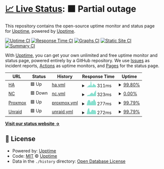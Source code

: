 # [📈 Live Status](https://upptime.github.io/upptime): <!--live status--> **🟧 Partial outage**

This repository contains the open-source uptime monitor and status page for [Upptime](https://upptime.js.org), powered by [Upptime](https://github.com/upptime/upptime).

[![Uptime CI](https://github.com/nomi25home/upptime/workflows/Uptime%20CI/badge.svg)](https://github.com/nomi25home/upptime/actions?query=workflow%3A%22Uptime+CI%22)
[![Response Time CI](https://github.com/nomi25home/upptime/workflows/Response%20Time%20CI/badge.svg)](https://github.com/nomi25home/upptime/actions?query=workflow%3A%22Response+Time+CI%22)
[![Graphs CI](https://github.com/nomi25home/upptime/workflows/Graphs%20CI/badge.svg)](https://github.com/nomi25home/upptime/actions?query=workflow%3A%22Graphs+CI%22)
[![Static Site CI](https://github.com/nomi25home/upptime/workflows/Static%20Site%20CI/badge.svg)](https://github.com/nomi25home/upptime/actions?query=workflow%3A%22Static+Site+CI%22)
[![Summary CI](https://github.com/nomi25home/upptime/workflows/Summary%20CI/badge.svg)](https://github.com/nomi25home/upptime/actions?query=workflow%3A%22Summary+CI%22)

With [Upptime](https://upptime.js.org), you can get your own unlimited and free uptime monitor and status page, powered entirely by a GitHub repository. We use [Issues](https://github.com/upptime/upptime/issues) as incident reports, [Actions](https://github.com/nomi25home/upptime/actions) as uptime monitors, and [Pages](https://upptime.github.io/upptime) for the status page.

<!--start: status pages-->
<!-- This summary is generated by Upptime (https://github.com/upptime/upptime) -->
<!-- Do not edit this manually, your changes will be overwritten -->
<!-- prettier-ignore -->
| URL | Status | History | Response Time | Uptime |
| --- | ------ | ------- | ------------- | ------ |
| <img alt="" src="https://icons.duckduckgo.com/ip3/ha.nomi25.cyou.ico" height="13"> [HA](https://ha.nomi25.cyou/) | 🟩 Up | [ha.yml](https://github.com/nomi25home/upptime/commits/HEAD/history/ha.yml) | <details><summary><img alt="Response time graph" src="./graphs/ha/response-time-week.png" height="20"> 311ms</summary><br><a href="https://nomi25home.github.io/upptime/history/ha"><img alt="Response time 305" src="https://img.shields.io/endpoint?url=https%3A%2F%2Fraw.githubusercontent.com%2Fnomi25home%2Fupptime%2FHEAD%2Fapi%2Fha%2Fresponse-time.json"></a><br><a href="https://nomi25home.github.io/upptime/history/ha"><img alt="24-hour response time 168" src="https://img.shields.io/endpoint?url=https%3A%2F%2Fraw.githubusercontent.com%2Fnomi25home%2Fupptime%2FHEAD%2Fapi%2Fha%2Fresponse-time-day.json"></a><br><a href="https://nomi25home.github.io/upptime/history/ha"><img alt="7-day response time 311" src="https://img.shields.io/endpoint?url=https%3A%2F%2Fraw.githubusercontent.com%2Fnomi25home%2Fupptime%2FHEAD%2Fapi%2Fha%2Fresponse-time-week.json"></a><br><a href="https://nomi25home.github.io/upptime/history/ha"><img alt="30-day response time 293" src="https://img.shields.io/endpoint?url=https%3A%2F%2Fraw.githubusercontent.com%2Fnomi25home%2Fupptime%2FHEAD%2Fapi%2Fha%2Fresponse-time-month.json"></a><br><a href="https://nomi25home.github.io/upptime/history/ha"><img alt="1-year response time 305" src="https://img.shields.io/endpoint?url=https%3A%2F%2Fraw.githubusercontent.com%2Fnomi25home%2Fupptime%2FHEAD%2Fapi%2Fha%2Fresponse-time-year.json"></a></details> | <details><summary><a href="https://nomi25home.github.io/upptime/history/ha">99.80%</a></summary><a href="https://nomi25home.github.io/upptime/history/ha"><img alt="All-time uptime 99.94%" src="https://img.shields.io/endpoint?url=https%3A%2F%2Fraw.githubusercontent.com%2Fnomi25home%2Fupptime%2FHEAD%2Fapi%2Fha%2Fuptime.json"></a><br><a href="https://nomi25home.github.io/upptime/history/ha"><img alt="24-hour uptime 100.00%" src="https://img.shields.io/endpoint?url=https%3A%2F%2Fraw.githubusercontent.com%2Fnomi25home%2Fupptime%2FHEAD%2Fapi%2Fha%2Fuptime-day.json"></a><br><a href="https://nomi25home.github.io/upptime/history/ha"><img alt="7-day uptime 99.80%" src="https://img.shields.io/endpoint?url=https%3A%2F%2Fraw.githubusercontent.com%2Fnomi25home%2Fupptime%2FHEAD%2Fapi%2Fha%2Fuptime-week.json"></a><br><a href="https://nomi25home.github.io/upptime/history/ha"><img alt="30-day uptime 99.91%" src="https://img.shields.io/endpoint?url=https%3A%2F%2Fraw.githubusercontent.com%2Fnomi25home%2Fupptime%2FHEAD%2Fapi%2Fha%2Fuptime-month.json"></a><br><a href="https://nomi25home.github.io/upptime/history/ha"><img alt="1-year uptime 99.94%" src="https://img.shields.io/endpoint?url=https%3A%2F%2Fraw.githubusercontent.com%2Fnomi25home%2Fupptime%2FHEAD%2Fapi%2Fha%2Fuptime-year.json"></a></details>
| <img alt="" src="https://cdn.icon-icons.com/icons2/3913/PNG/512/nextcloud_logo_icon_248378.png" height="13"> [NC](https://cloudy.nomi25.cyou/) | 🟥 Down | [nc.yml](https://github.com/nomi25home/upptime/commits/HEAD/history/nc.yml) | <details><summary><img alt="Response time graph" src="./graphs/nc/response-time-week.png" height="20"> 323ms</summary><br><a href="https://nomi25home.github.io/upptime/history/nc"><img alt="Response time 390" src="https://img.shields.io/endpoint?url=https%3A%2F%2Fraw.githubusercontent.com%2Fnomi25home%2Fupptime%2FHEAD%2Fapi%2Fnc%2Fresponse-time.json"></a><br><a href="https://nomi25home.github.io/upptime/history/nc"><img alt="24-hour response time 652" src="https://img.shields.io/endpoint?url=https%3A%2F%2Fraw.githubusercontent.com%2Fnomi25home%2Fupptime%2FHEAD%2Fapi%2Fnc%2Fresponse-time-day.json"></a><br><a href="https://nomi25home.github.io/upptime/history/nc"><img alt="7-day response time 323" src="https://img.shields.io/endpoint?url=https%3A%2F%2Fraw.githubusercontent.com%2Fnomi25home%2Fupptime%2FHEAD%2Fapi%2Fnc%2Fresponse-time-week.json"></a><br><a href="https://nomi25home.github.io/upptime/history/nc"><img alt="30-day response time 392" src="https://img.shields.io/endpoint?url=https%3A%2F%2Fraw.githubusercontent.com%2Fnomi25home%2Fupptime%2FHEAD%2Fapi%2Fnc%2Fresponse-time-month.json"></a><br><a href="https://nomi25home.github.io/upptime/history/nc"><img alt="1-year response time 390" src="https://img.shields.io/endpoint?url=https%3A%2F%2Fraw.githubusercontent.com%2Fnomi25home%2Fupptime%2FHEAD%2Fapi%2Fnc%2Fresponse-time-year.json"></a></details> | <details><summary><a href="https://nomi25home.github.io/upptime/history/nc">0.00%</a></summary><a href="https://nomi25home.github.io/upptime/history/nc"><img alt="All-time uptime 54.30%" src="https://img.shields.io/endpoint?url=https%3A%2F%2Fraw.githubusercontent.com%2Fnomi25home%2Fupptime%2FHEAD%2Fapi%2Fnc%2Fuptime.json"></a><br><a href="https://nomi25home.github.io/upptime/history/nc"><img alt="24-hour uptime 0.00%" src="https://img.shields.io/endpoint?url=https%3A%2F%2Fraw.githubusercontent.com%2Fnomi25home%2Fupptime%2FHEAD%2Fapi%2Fnc%2Fuptime-day.json"></a><br><a href="https://nomi25home.github.io/upptime/history/nc"><img alt="7-day uptime 0.00%" src="https://img.shields.io/endpoint?url=https%3A%2F%2Fraw.githubusercontent.com%2Fnomi25home%2Fupptime%2FHEAD%2Fapi%2Fnc%2Fuptime-week.json"></a><br><a href="https://nomi25home.github.io/upptime/history/nc"><img alt="30-day uptime 59.61%" src="https://img.shields.io/endpoint?url=https%3A%2F%2Fraw.githubusercontent.com%2Fnomi25home%2Fupptime%2FHEAD%2Fapi%2Fnc%2Fuptime-month.json"></a><br><a href="https://nomi25home.github.io/upptime/history/nc"><img alt="1-year uptime 54.30%" src="https://img.shields.io/endpoint?url=https%3A%2F%2Fraw.githubusercontent.com%2Fnomi25home%2Fupptime%2FHEAD%2Fapi%2Fnc%2Fuptime-year.json"></a></details>
| <img alt="" src="https://icons.duckduckgo.com/ip3/proxmox.nomi25.cyou.ico" height="13"> [Proxmox](https://proxmox.nomi25.cyou/) | 🟩 Up | [proxmox.yml](https://github.com/nomi25home/upptime/commits/HEAD/history/proxmox.yml) | <details><summary><img alt="Response time graph" src="./graphs/proxmox/response-time-week.png" height="20"> 277ms</summary><br><a href="https://nomi25home.github.io/upptime/history/proxmox"><img alt="Response time 267" src="https://img.shields.io/endpoint?url=https%3A%2F%2Fraw.githubusercontent.com%2Fnomi25home%2Fupptime%2FHEAD%2Fapi%2Fproxmox%2Fresponse-time.json"></a><br><a href="https://nomi25home.github.io/upptime/history/proxmox"><img alt="24-hour response time 167" src="https://img.shields.io/endpoint?url=https%3A%2F%2Fraw.githubusercontent.com%2Fnomi25home%2Fupptime%2FHEAD%2Fapi%2Fproxmox%2Fresponse-time-day.json"></a><br><a href="https://nomi25home.github.io/upptime/history/proxmox"><img alt="7-day response time 277" src="https://img.shields.io/endpoint?url=https%3A%2F%2Fraw.githubusercontent.com%2Fnomi25home%2Fupptime%2FHEAD%2Fapi%2Fproxmox%2Fresponse-time-week.json"></a><br><a href="https://nomi25home.github.io/upptime/history/proxmox"><img alt="30-day response time 239" src="https://img.shields.io/endpoint?url=https%3A%2F%2Fraw.githubusercontent.com%2Fnomi25home%2Fupptime%2FHEAD%2Fapi%2Fproxmox%2Fresponse-time-month.json"></a><br><a href="https://nomi25home.github.io/upptime/history/proxmox"><img alt="1-year response time 267" src="https://img.shields.io/endpoint?url=https%3A%2F%2Fraw.githubusercontent.com%2Fnomi25home%2Fupptime%2FHEAD%2Fapi%2Fproxmox%2Fresponse-time-year.json"></a></details> | <details><summary><a href="https://nomi25home.github.io/upptime/history/proxmox">99.79%</a></summary><a href="https://nomi25home.github.io/upptime/history/proxmox"><img alt="All-time uptime 99.97%" src="https://img.shields.io/endpoint?url=https%3A%2F%2Fraw.githubusercontent.com%2Fnomi25home%2Fupptime%2FHEAD%2Fapi%2Fproxmox%2Fuptime.json"></a><br><a href="https://nomi25home.github.io/upptime/history/proxmox"><img alt="24-hour uptime 100.00%" src="https://img.shields.io/endpoint?url=https%3A%2F%2Fraw.githubusercontent.com%2Fnomi25home%2Fupptime%2FHEAD%2Fapi%2Fproxmox%2Fuptime-day.json"></a><br><a href="https://nomi25home.github.io/upptime/history/proxmox"><img alt="7-day uptime 99.79%" src="https://img.shields.io/endpoint?url=https%3A%2F%2Fraw.githubusercontent.com%2Fnomi25home%2Fupptime%2FHEAD%2Fapi%2Fproxmox%2Fuptime-week.json"></a><br><a href="https://nomi25home.github.io/upptime/history/proxmox"><img alt="30-day uptime 99.95%" src="https://img.shields.io/endpoint?url=https%3A%2F%2Fraw.githubusercontent.com%2Fnomi25home%2Fupptime%2FHEAD%2Fapi%2Fproxmox%2Fuptime-month.json"></a><br><a href="https://nomi25home.github.io/upptime/history/proxmox"><img alt="1-year uptime 99.97%" src="https://img.shields.io/endpoint?url=https%3A%2F%2Fraw.githubusercontent.com%2Fnomi25home%2Fupptime%2FHEAD%2Fapi%2Fproxmox%2Fuptime-year.json"></a></details>
| <img alt="" src="https://craftassets.unraid.net/uploads/logos/unraid-stacked-dark.svg" height="13"> [Unraid](https://unraid.nomi25.cyou/login) | 🟩 Up | [unraid.yml](https://github.com/nomi25home/upptime/commits/HEAD/history/unraid.yml) | <details><summary><img alt="Response time graph" src="./graphs/unraid/response-time-week.png" height="20"> 272ms</summary><br><a href="https://nomi25home.github.io/upptime/history/unraid"><img alt="Response time 559" src="https://img.shields.io/endpoint?url=https%3A%2F%2Fraw.githubusercontent.com%2Fnomi25home%2Fupptime%2FHEAD%2Fapi%2Funraid%2Fresponse-time.json"></a><br><a href="https://nomi25home.github.io/upptime/history/unraid"><img alt="24-hour response time 167" src="https://img.shields.io/endpoint?url=https%3A%2F%2Fraw.githubusercontent.com%2Fnomi25home%2Fupptime%2FHEAD%2Fapi%2Funraid%2Fresponse-time-day.json"></a><br><a href="https://nomi25home.github.io/upptime/history/unraid"><img alt="7-day response time 272" src="https://img.shields.io/endpoint?url=https%3A%2F%2Fraw.githubusercontent.com%2Fnomi25home%2Fupptime%2FHEAD%2Fapi%2Funraid%2Fresponse-time-week.json"></a><br><a href="https://nomi25home.github.io/upptime/history/unraid"><img alt="30-day response time 752" src="https://img.shields.io/endpoint?url=https%3A%2F%2Fraw.githubusercontent.com%2Fnomi25home%2Fupptime%2FHEAD%2Fapi%2Funraid%2Fresponse-time-month.json"></a><br><a href="https://nomi25home.github.io/upptime/history/unraid"><img alt="1-year response time 559" src="https://img.shields.io/endpoint?url=https%3A%2F%2Fraw.githubusercontent.com%2Fnomi25home%2Fupptime%2FHEAD%2Fapi%2Funraid%2Fresponse-time-year.json"></a></details> | <details><summary><a href="https://nomi25home.github.io/upptime/history/unraid">99.79%</a></summary><a href="https://nomi25home.github.io/upptime/history/unraid"><img alt="All-time uptime 99.95%" src="https://img.shields.io/endpoint?url=https%3A%2F%2Fraw.githubusercontent.com%2Fnomi25home%2Fupptime%2FHEAD%2Fapi%2Funraid%2Fuptime.json"></a><br><a href="https://nomi25home.github.io/upptime/history/unraid"><img alt="24-hour uptime 100.00%" src="https://img.shields.io/endpoint?url=https%3A%2F%2Fraw.githubusercontent.com%2Fnomi25home%2Fupptime%2FHEAD%2Fapi%2Funraid%2Fuptime-day.json"></a><br><a href="https://nomi25home.github.io/upptime/history/unraid"><img alt="7-day uptime 99.79%" src="https://img.shields.io/endpoint?url=https%3A%2F%2Fraw.githubusercontent.com%2Fnomi25home%2Fupptime%2FHEAD%2Fapi%2Funraid%2Fuptime-week.json"></a><br><a href="https://nomi25home.github.io/upptime/history/unraid"><img alt="30-day uptime 99.95%" src="https://img.shields.io/endpoint?url=https%3A%2F%2Fraw.githubusercontent.com%2Fnomi25home%2Fupptime%2FHEAD%2Fapi%2Funraid%2Fuptime-month.json"></a><br><a href="https://nomi25home.github.io/upptime/history/unraid"><img alt="1-year uptime 99.95%" src="https://img.shields.io/endpoint?url=https%3A%2F%2Fraw.githubusercontent.com%2Fnomi25home%2Fupptime%2FHEAD%2Fapi%2Funraid%2Fuptime-year.json"></a></details>

<!--end: status pages-->

[**Visit our status website →**](https://upptime.github.io/upptime)

## 📄 License

- Powered by: [Upptime](https://github.com/upptime/upptime)
- Code: [MIT](./LICENSE) © [Upptime](https://upptime.js.org)
- Data in the `./history` directory: [Open Database License](https://opendatacommons.org/licenses/odbl/1-0/)
